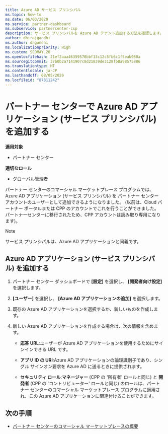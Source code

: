 ```yaml
---
title: Azure AD サービス プリンシパル
ms.topic: how-to
ms.date: 06/03/2020
ms.service: partner-dashboard
ms.subservice: partnercenter-csp
description: サービス プリンシパルを Azure AD テナント追加する方法を確認します。 そのようにすることによってパートナー センターで Azure AD アプリケーション (サービス プリンシパル) が追加されます。
author: dhirajgandhi
ms.author: dhgandhi
ms.localizationpriority: High
ms.custom: SEOMAY.20
ms.openlocfilehash: 21ef2aaa46359570bbf13c12c5fb6c1f5eab080a
ms.sourcegitcommit: 37b0b2a7141907c8d21839de3128fb8a98575886
ms.translationtype: HT
ms.contentlocale: ja-JP
ms.lasthandoff: 08/05/2020
ms.locfileid: "87811242"
---
```

# <a name="add-an-azure-ad-application-service-principal-in-partner-center"></a>パートナー センターで Azure AD アプリケーション (サービス プリンシパル) を追加する

**適用対象**

- パートナー センター

**適切なロール**

- グローバル管理者

パートナー センターのコマーシャル マーケットプレース プログラムでは、Azure AD アプリケーション (サービス プリンシパル) を パートナー センター アカウントのユーザーとして追加できるようになりました。 (以前は、Cloud パートナー ポータルまたは CPP のアカウントでこれを行うことができました。 パートナーセンターに移行されたため、CPP アカウントは読み取り専用になります)。
 
>[!Note] 
>サービス プリンシパルは、Azure AD アプリケーションと同義です。

## <a name="add-an-azure-ad-application-service-principal"></a>Azure AD アプリケーション (サービス プリンシパル) を追加する

1. パートナー センター ダッシュボードで **[設定]** を選択し、 **[開発者向け設定]** を選択します。

2. **[ユーザー]** を選択し、 **[Azure AD アプリケーションの追加]** を選択します。

3. 既存の Azure AD アプリケーションを選択するか、新しいものを作成します。

4. 新しい Azure AD アプリケーションを作成する場合は、次の情報を含めます。  

   - **応答 URL**:ユーザーが Azure AD アプリケーションを使用するためにサインインできる URL です。

   - **アプリ ID の URI**:Azure AD アプリケーションの論理識別子であり、シングル サインオン要求を Azure AD に送るときに提供されます。

   - **セキュリティ ロール**:**マネージャー** (CPP の '所有者' ロールと同じ) と **開発者** (CPP の 'コントリビューター' ロールと同じ) のロールは、パートナー センターのコマーシャル マーケットプレース プログラムに適用され、この Azure AD アプリケーションに関連付けることができます。  

## <a name="next-steps"></a>次の手順

- [パートナー センターのコマーシャル マーケットプレースの概要](csp-commercial-marketplace-overview.md)